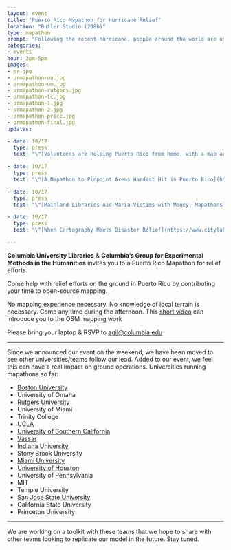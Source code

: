 ```yaml
---
layout: event
title: "Puerto Rico Mapathon for Hurricane Relief"
location: "Butler Studio (208b)"
type: mapathon
prompt: "Following the recent hurricane, people around the world are using the [OpenStreetMap](http://tasks.hotosm.org) platform to give their time to hurricane relief efforts. The Red Cross in Puerto Rico has requested two tasks we can help with for their relief efforts. During the mapathon, we will teach people how to help with these efforts through mapping, and we will map together."
categories:
- events
hour: 2pm-5pm
images:
- pr.jpg
- prmapathon-uo.jpg
- prmapathon-um.jpg
- prmapathon-rutgers.jpg
- prmapathon-tc.jpg
- prmapathon-1.jpg
- prmapathon-2.jpg
- prmapathon-price.jpg
- prmapathon-final.jpg
updates:

- date: 10/17
  type: press
  text: "\"[Volunteers are helping Puerto Rico from home, with a map anyone can edit](http://www.pbs.org/newshour/rundown/volunteers-helping-puerto-rico-home-map-anyone-can-edit/),\" *PBS NewsHour*."

- date: 10/17
  type: press
  text: "\"[A Mapathon to Pinpoint Areas Hardest Hit in Puerto Rico](https://www.nytimes.com/2017/10/02/nyregion/maps-puerto-rico-hurricane-maria.html),\" *New York Times*."

- date: 10/17
  type: press
  text: "\"[Mainland Libraries Aid Maria Victims with Money, Mapathons](http://lj.libraryjournal.com/2017/10/academic-libraries/mainland-libraries-aid-maria-victims-money-mapathons/),\" *Library Journal*."

- date: 10/17
  type: press
  text: "\"[When Cartography Meets Disaster Relief](https://www.citylab.com/environment/2017/10/how-open-source-mapping-helps-hurricane-recovery/542565/),\" *CityLab*."

---
```


**Columbia University Libraries** & **Columbia’s Group for Experimental Methods in the Humanities** invites you to a Puerto Rico Mapathon for relief efforts.

Come help with relief efforts on the ground in Puerto Rico by contributing your time to open-source mapping.

No mapping experience necessary. No knowledge of local terrain is necessary.
Come any time during the afternoon. This [short video](https://mapgive.state.gov/learn-to-map/) can introduce you to the OSM mapping work

Please bring your laptop & RSVP to agil@columbia.edu

---

Since we announced our event on the weekend, we have been moved to see other universities/teams follow our lead. Added to our event, we feel this can have a real impact on ground operations. Universities running mapathons so far:

- [Boston University](http://www.bu.edu/disc/2017/09/26/disaster-relief-mapathon/)
- University of Omaha
- [Rutgers University](https://www.njtvonline.org/news/video/rutgers-map-thon-aids-relief-efforts-puerto-rico/)
- University of Miami
- Trinity College
- [UCLA](https://drive.google.com/file/d/0BxkhtDgbwP_XWXBUeVRGekI1RVE/view)
- [University of Southern California](https://libraries.usc.edu/events/map-thon-puerto-rico)
- [Vassar](http://pages.vassar.edu/library/2017/10/map-a-thon-for-puerto-rico-hurricane-relief/)
- [Indiana University](https://libraries.indiana.edu/emergency-humanitarian-mapping-workshop)
- Stony Brook University
- [Miami University](https://www.flickr.com/photos/darcusb/sets/72157688965495486/with/37414419341/)
- [University of Houston](https://www.facebook.com/events/682654438600333)
- University of Pennsylvania
- MIT
- Temple University
- [San Jose State University](https://www.facebook.com/events/1961484704064767)
- California State University
- Princeton University

---

We are working on a toolkit with these teams that we hope to share with other teams looking to replicate our model in the future. Stay tuned. 
